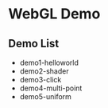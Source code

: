# WebGL Demo

## Demo List

- demo1-helloworld
- demo2-shader
- demo3-click
- demo4-multi-point
- demo5-uniform